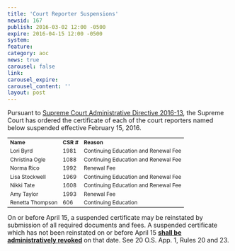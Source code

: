 ```yaml
---
title: 'Court Reporter Suspensions'
newsid: 167
publish: 2016-03-02 12:00 -0500
expire: 2016-04-15 12:00 -0500
system: 
feature: 
category: aoc
news: true
carousel: false
link: 
carousel_expire: 
carousel_content: ''
layout: post
---
```

<p>Pursuant to <a href="http://www.oscn.net/applications/oscn/DeliverDocument.asp?CiteID=477445" target="_blank">Supreme Court Administrative Directive 2016-13</a>, the Supreme Court has ordered the certificate of each of the court reporters named below suspended effective February 15, 2016. </p>
<table style="font-size: 12px; width: 500px;">
	<tbody>
		<tr>
			<td><b>Name</b></td>
			<td><b>CSR #</b></td>
			<td><b>Reason</b></td>
		</tr>
		<tr>
			<td>Lori Byrd</td>
			<td>1981</td>
			<td>Continuing Education and Renewal Fee</td>
		</tr>
		<tr>
			<td>Christina Ogle</td>
			<td>1088</td>
			<td>Continuing Education and Renewal Fee</td>
		</tr>
		<tr>
			<td>Norma Rico</td>
			<td>1992</td>
			<td>Renewal Fee</td>
		</tr>
		<tr>
			<td>Lisa Stockwell</td>
			<td>1969</td>
			<td>Continuing Education and Renewal Fee</td>
		</tr>
			<tr>
			<td>Nikki Tate</td>
			<td>1608</td>
			<td>Continuing Education and Renewal Fee</td>
		</tr>
		<tr>
			<td>Amy Taylor</td>
			<td>1993</td>
			<td>Renewal Fee</td>
		</tr>
		<tr>
			<td>Renetta Thompson</td>
			<td>606</td>
			<td>Continuing Education</td>	
		</tr>
	</tbody>
</table>
<p>On or before April 15, a suspended certificate may be reinstated by submission of all required documents and fees. A suspended certificate which has not been reinstated on or before April 15 <u><b>shall be administratively revoked</b></u> on that date. See 20 O.S. App. 1, Rules 20 and 23.</p>